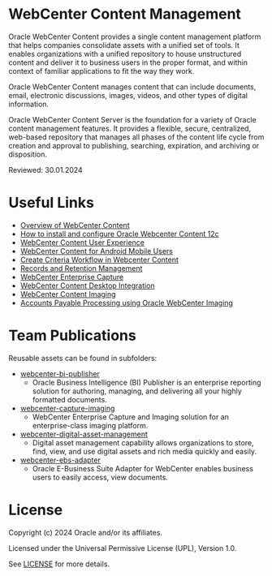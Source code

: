 # WebCenter Content Management

Oracle WebCenter Content provides a single content management platform that helps companies consolidate assets with a unified set of tools. It enables organizations with a unified repository to house unstructured content and deliver it to business users in the proper format, and within context of familiar applications to fit the way they work.

Oracle WebCenter Content manages content that can include documents, email, electronic discussions, images, videos, and other types of digital information.

Oracle WebCenter Content Server is the foundation for a variety of Oracle content management features. It provides a flexible, secure, centralized, web-based repository that manages all phases of the content life cycle from creation and approval to publishing, searching, expiration, and archiving or disposition.

Reviewed: 30.01.2024

# Useful Links

- [Overview of WebCenter Content](https://docs.oracle.com/en/middleware/webcenter/content/12.2.1.4/webcenter-content-concepts/overview-oracle-webcenter-content.html#GUID-9F9EF978-8476-4CE5-A6AE-84D6EB79F3C4)
- [How to install and configure Oracle Webcenter Content 12c](https://youtu.be/UaPTfkHWGQ8?si=yL8VeKhexhGj5g6H)
- [WebCenter Content User Experience](https://youtu.be/MpwWzgmKfFw?si=QNG-dORBLEo6E_3z)
- [WebCenter Content for Android Mobile Users](https://youtu.be/G6KzH4auWw4?si=L60JAR_d5CAG4Dgp)
- [Create Criteria Workflow in Webcenter Content](https://youtu.be/qLe4DFmhjXo?si=QvW4J_sSv1odi5aC)
- [Records and Retention Management](https://docs.oracle.com/en/middleware/webcenter/content/12.2.1.4/webcenter-content-manage/managing-records.html#GUID-220C643F-F3F9-4B06-A459-B68DD0517212)
- [WebCenter Enterprise Capture](https://docs.oracle.com/en/middleware/webcenter/content/12.2.1.4/use-capture/getting-started-capture.html#GUID-94A154E5-0189-4066-90A8-D120B1C993CD)
- [WebCenter Content Desktop Integration](https://docs.oracle.com/en/middleware/webcenter/content/12.2.1.4/use-desktop/getting-started-oracle-webcenter-content-desktop.html#GUID-EFA4824A-5536-40B5-B3C1-FD083CC13F45)
- [WebCenter Content Imaging](https://docs.oracle.com/en/middleware/webcenter/content/12.2.1.4/webcenter-content-concepts/managing-oracle-webcenter-content-imaging.html#GUID-B1362A2C-C562-42C6-B488-F6F4F9471CCE)
- [Accounts Payable Processing using Oracle WebCenter Imaging](https://youtu.be/Lk0RHwEMhCI?si=p8fDuWX1oHnTmAtD)

# Team Publications

Reusable assets can be found in subfolders:
- [webcenter-bi-publisher](webcenter-bi-publisher)
  - Oracle Business Intelligence (BI) Publisher is an enterprise reporting solution for authoring, managing, and delivering all your highly formatted documents. 
- [webcenter-capture-imaging](webcenter-capture-imaging)
  - WebCenter Enterprise Capture and Imaging solution for an enterprise-class imaging platform.
- [webcenter-digital-asset-management](webcenter-digital-asset-management)
  - Digital asset management capability allows organizations to store, find, view, and use digital assets and rich media quickly and easily.
- [webcenter-ebs-adapter](webcenter-ebs-adapter)
  - Oracle E-Business Suite Adapter for WebCenter enables business users to easily   access, view documents.

# License

Copyright (c) 2024 Oracle and/or its affiliates.

Licensed under the Universal Permissive License (UPL), Version 1.0.

See [LICENSE](https://github.com/oracle-devrel/technology-engineering/blob/main/LICENSE) for more details.
